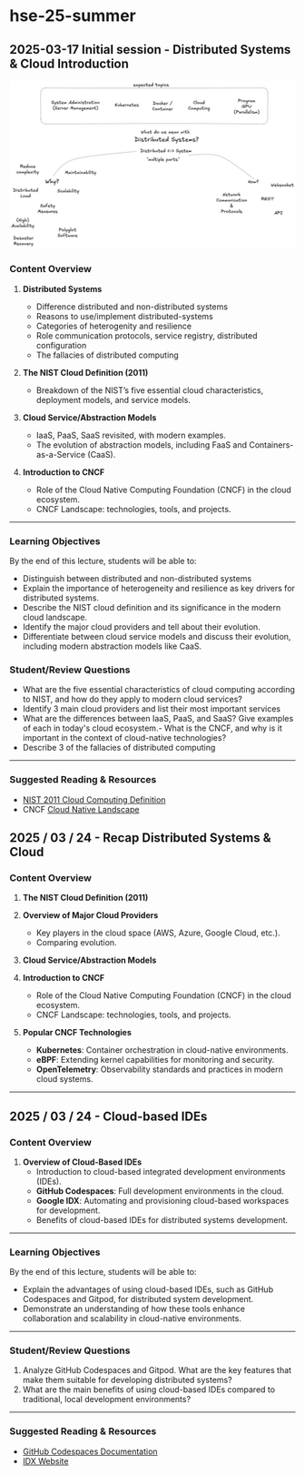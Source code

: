 # hse-25-summer

## 2025-03-17 Initial session - Distributed Systems & Cloud Introduction

![Brainstorming](/images/2025_03_17_brainstorm.png)

### **Content Overview**

1. **Distributed Systems**
   - Difference distributed and non-distributed systems
   - Reasons to use/implement distributed-systems
   - Categories of heterogenity and resilience
   - Role communication protocols, service registry, distributed configuration
   - The fallacies of distributed computing

2. **The NIST Cloud Definition (2011)**
   - Breakdown of the NIST’s five essential cloud characteristics, deployment models, and service models. 

3. **Cloud Service/Abstraction Models**
   - IaaS, PaaS, SaaS revisited, with modern examples.
   - The evolution of abstraction models, including FaaS and Containers-as-a-Service (CaaS).

4. **Introduction to CNCF**
   - Role of the Cloud Native Computing Foundation (CNCF) in the cloud ecosystem.
   - CNCF Landscape: technologies, tools, and projects.

---

### **Learning Objectives**
By the end of this lecture, students will be able to:
- Distinguish between distributed and non-distributed systems
- Explain the importance of heterogeneity and resilience as key drivers for distributed systems.
- Describe the NIST cloud definition and its significance in the modern cloud landscape.
- Identify the major cloud providers and tell about their evolution.
- Differentiate between cloud service models and discuss their evolution, including modern abstraction models like CaaS.

### **Student/Review Questions**
- What are the five essential characteristics of cloud computing according to NIST, and how do they apply to modern cloud services?
- Identify 3 main cloud providers and list their most important services
- What are the differences between IaaS, PaaS, and SaaS? Give examples of each in today's cloud ecosystem.- What is the CNCF, and why is it important in the context of cloud-native technologies?
- Describe 3 of the fallacies of distributed computing

---

### **Suggested Reading & Resources**
- [NIST 2011 Cloud Computing Definition](https://nvlpubs.nist.gov/nistpubs/Legacy/SP/nistspecialpublication800-145.pdf)
- CNCF [Cloud Native Landscape](https://landscape.cncf.io/)

## **2025 / 03 / 24 - Recap Distributed Systems & Cloud**  

### **Content Overview**
1. **The NIST Cloud Definition (2011)** 
2. **Overview of Major Cloud Providers**
   - Key players in the cloud space (AWS, Azure, Google Cloud, etc.).
   - Comparing evolution.

3. **Cloud Service/Abstraction Models**
4. **Introduction to CNCF**
   - Role of the Cloud Native Computing Foundation (CNCF) in the cloud ecosystem.
   - CNCF Landscape: technologies, tools, and projects.

5. **Popular CNCF Technologies**
   - **Kubernetes**: Container orchestration in cloud-native environments.
   - **eBPF**: Extending kernel capabilities for monitoring and security.
   - **OpenTelemetry**: Observability standards and practices in modern cloud systems.

---

## **2025 / 03 / 24 - Cloud-based IDEs**

### **Content Overview**

1. **Overview of Cloud-Based IDEs**
   - Introduction to cloud-based integrated development environments (IDEs).
   - **GitHub Codespaces**: Full development environments in the cloud.
   - **Google IDX**: Automating and provisioning cloud-based workspaces for development.
   - Benefits of cloud-based IDEs for distributed systems development.

---

### **Learning Objectives**
By the end of this lecture, students will be able to:

- Explain the advantages of using cloud-based IDEs, such as GitHub Codespaces and Gitpod, for distributed system development.
- Demonstrate an understanding of how these tools enhance collaboration and scalability in cloud-native environments.

---

### **Student/Review Questions**
1. Analyze GitHub Codespaces and Gitpod. What are the key features that make them suitable for developing distributed systems?
2. What are the main benefits of using cloud-based IDEs compared to traditional, local development environments?

---

### **Suggested Reading & Resources**
- [GitHub Codespaces Documentation](https://github.com/features/codespaces)
- [IDX Website](https://idx.dev/)
